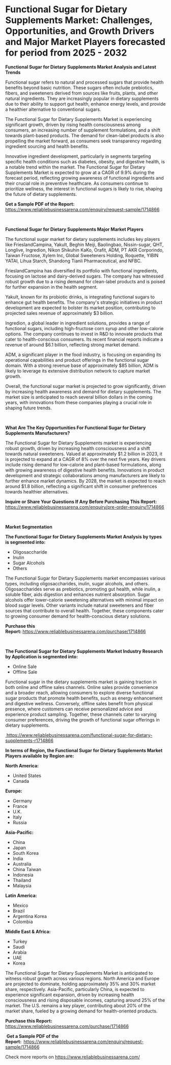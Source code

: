 <p><h1>Functional Sugar for Dietary Supplements Market: Challenges, Opportunities, and Growth Drivers and Major Market Players forecasted for period from 2025 - 2032</h1></p><p><strong>Functional Sugar for Dietary Supplements Market Analysis and Latest Trends</strong></p>
<p><p>Functional sugar refers to natural and processed sugars that provide health benefits beyond basic nutrition. These sugars often include prebiotics, fibers, and sweeteners derived from sources like fruits, plants, and other natural ingredients. They are increasingly popular in dietary supplements due to their ability to support gut health, enhance energy levels, and provide a healthier alternative to conventional sugars.</p><p>The Functional Sugar for Dietary Supplements Market is experiencing significant growth, driven by rising health consciousness among consumers, an increasing number of supplement formulations, and a shift towards plant-based products. The demand for clean-label products is also propelling the market forward, as consumers seek transparency regarding ingredient sourcing and health benefits. </p><p>Innovative ingredient development, particularly in segments targeting specific health conditions such as diabetes, obesity, and digestive health, is a notable trend within the market. The Functional Sugar for Dietary Supplements Market is expected to grow at a CAGR of 9.9% during the forecast period, reflecting growing awareness of functional ingredients and their crucial role in preventive healthcare. As consumers continue to prioritize wellness, the interest in functional sugars is likely to rise, shaping the future of dietary supplements.</p></p>
<p><strong>Get a Sample PDF of the Report:&nbsp;</strong> <a href="https://www.reliablebusinessarena.com/enquiry/request-sample/1714866?utm_campaign=3270&utm_medium=2&utm_source=Github&utm_content=ia&utm_term=28032025&utm_id=functional-sugar-for-dietary-supplements">https://www.reliablebusinessarena.com/enquiry/request-sample/1714866</a></p>
<p>&nbsp;</p>
<p><strong>Functional Sugar for Dietary Supplements Major Market Players</strong></p>
<p><p>The functional sugar market for dietary supplements includes key players like FrieslandCampina, Yakult, Beghin Meiji, Baolingbao, Nissin-sugar, QHT, Longlive, Ingredion, Nikon Shikuhin KaKo, Orafit, ADM, PT AKR Corporindo, Taiwan Fructose, Xylem Inc, Global Sweeteners Holding, Roquette, YIBIN YATAI, Lihua Starch, Shandong Tianli Pharmaceutical, and NFBC. </p><p>FrieslandCampina has diversified its portfolio with functional ingredients, focusing on lactose and dairy-derived sugars. The company has witnessed robust growth due to a rising demand for clean-label products and is poised for further expansion in the health segment. </p><p>Yakult, known for its probiotic drinks, is integrating functional sugars to enhance gut health benefits. The company's strategic initiatives in product development are expected to bolster its market position, contributing to projected sales revenue of approximately $3 billion.</p><p>Ingredion, a global leader in ingredient solutions, provides a range of functional sugars, including high-fructose corn syrup and other low-calorie options. The company continues to invest in R&D to innovate products that cater to health-conscious consumers. Its recent financial reports indicate a revenue of around $6.1 billion, reflecting strong market demand.</p><p>ADM, a significant player in the food industry, is focusing on expanding its operational capabilities and product offerings in the functional sugar domain. With a strong revenue base of approximately $85 billion, ADM is likely to leverage its extensive distribution network to capture market growth.</p><p>Overall, the functional sugar market is projected to grow significantly, driven by increasing health awareness and demand for dietary supplements. The market size is anticipated to reach several billion dollars in the coming years, with innovations from these companies playing a crucial role in shaping future trends.</p></p>
<p>&nbsp;</p>
<p><strong>What Are The Key Opportunities For Functional Sugar for Dietary Supplements Manufacturers?</strong></p>
<p><p>The Functional Sugar for Dietary Supplements market is experiencing robust growth, driven by increasing health consciousness and a shift towards natural sweeteners. Valued at approximately $1.2 billion in 2023, it is projected to expand at a CAGR of 8% over the next five years. Key drivers include rising demand for low-calorie and plant-based formulations, along with growing awareness of digestive health benefits. Innovations in product development and strategic collaborations among manufacturers are likely to further enhance market dynamics. By 2028, the market is expected to reach around $1.8 billion, reflecting a significant shift in consumer preferences towards healthier alternatives.</p></p>
<p><strong>Inquire or Share Your Questions If Any Before Purchasing This Report:</strong> <a href="https://www.reliablebusinessarena.com/enquiry/pre-order-enquiry/1714866?utm_campaign=3270&utm_medium=2&utm_source=Github&utm_content=ia&utm_term=28032025&utm_id=functional-sugar-for-dietary-supplements">https://www.reliablebusinessarena.com/enquiry/pre-order-enquiry/1714866</a></p>
<p>&nbsp;</p>
<p><strong>Market Segmentation</strong></p>
<p><strong>The Functional Sugar for Dietary Supplements Market Analysis by types is segmented into:</strong></p>
<p><ul><li>Oligosaccharide</li><li>Inulin</li><li>Sugar Alcohols</li><li>Others</li></ul></p>
<p><p>The Functional Sugar for Dietary Supplements market encompasses various types, including oligosaccharides, inulin, sugar alcohols, and others. Oligosaccharides serve as prebiotics, promoting gut health, while inulin, a soluble fiber, aids digestion and enhances nutrient absorption. Sugar alcohols offer lower-calorie sweetening alternatives with minimal impact on blood sugar levels. Other variants include natural sweeteners and fiber sources that contribute to overall health. Together, these components cater to growing consumer demand for health-conscious dietary solutions.</p></p>
<p><strong>Purchase this Report:&nbsp;</strong><a href="https://www.reliablebusinessarena.com/purchase/1714866?utm_campaign=3270&utm_medium=2&utm_source=Github&utm_content=ia&utm_term=28032025&utm_id=functional-sugar-for-dietary-supplements">https://www.reliablebusinessarena.com/purchase/1714866</a></p>
<p>&nbsp;</p>
<p><strong>The Functional Sugar for Dietary Supplements Market Industry Research by Application is segmented into:</strong></p>
<p><ul><li>Online Sale</li><li>Offline Sale</li></ul></p>
<p><p>Functional sugar in the dietary supplements market is gaining traction in both online and offline sales channels. Online sales provide convenience and a broader reach, allowing consumers to explore diverse functional sugar products that promote health benefits, such as energy enhancement and digestive wellness. Conversely, offline sales benefit from physical presence, where customers can receive personalized advice and experience product sampling. Together, these channels cater to varying consumer preferences, driving the growth of functional sugar offerings in dietary supplements.</p></p>
<p><a href="https://www.reliablebusinessarena.com/functional-sugar-for-dietary-supplements-r1714866?utm_campaign=3270&utm_medium=2&utm_source=Github&utm_content=ia&utm_term=28032025&utm_id=functional-sugar-for-dietary-supplements">&nbsp;https://www.reliablebusinessarena.com/functional-sugar-for-dietary-supplements-r1714866</a></p>
<p><strong>In terms of Region, the Functional Sugar for Dietary Supplements Market Players available by Region are:</strong></p>
<p>
    <p> <strong> North America: </strong>
        <ul>
            <li>United States</li>
            <li>Canada</li>
        </ul>
        </p> 
    <p> <strong> Europe: </strong>
        <ul>
            <li>Germany</li>
            <li>France</li>
            <li>U.K.</li>
            <li>Italy</li>
            <li>Russia</li>
        </ul>
        </p> 
    <p> <strong> Asia-Pacific: </strong>
        <ul>
            <li>China</li>
            <li>Japan</li>
            <li>South Korea</li>
            <li>India</li>
            <li>Australia</li>
            <li>China Taiwan</li>
            <li>Indonesia</li>
            <li>Thailand</li>
            <li>Malaysia</li>
        </ul>
        </p> 
    <p> <strong> Latin America: </strong>
        <ul>
            <li>Mexico</li>
            <li>Brazil</li>
            <li>Argentina Korea</li>
            <li>Colombia</li>
        </ul>
        </p> 
    <p> <strong> Middle East & Africa: </strong>
        <ul>
            <li>Turkey</li>
            <li>Saudi</li>
            <li>Arabia</li>
            <li>UAE</li>
            <li>Korea</li>
        </ul>
    </p>
    </p>
<p><p>The Functional Sugar for Dietary Supplements Market is anticipated to witness robust growth across various regions. North America and Europe are projected to dominate, holding approximately 35% and 30% market share, respectively. Asia-Pacific, particularly China, is expected to experience significant expansion, driven by increasing health consciousness and rising disposable incomes, capturing around 25% of the market. The U.S. remains a key player, contributing about 20% of the market share, fueled by a growing demand for health-oriented products.</p></p>
<p><strong>Purchase this Report: </strong><a href="https://www.reliablebusinessarena.com/purchase/1714866?utm_campaign=3270&utm_medium=2&utm_source=Github&utm_content=ia&utm_term=28032025&utm_id=functional-sugar-for-dietary-supplements">https://www.reliablebusinessarena.com/purchase/1714866</a></p>
<p>&nbsp;<strong>Get a Sample PDF of the Report:&nbsp;&nbsp;</strong><a href="https://www.reliablebusinessarena.com/enquiry/request-sample/1714866?utm_campaign=3270&utm_medium=2&utm_source=Github&utm_content=ia&utm_term=28032025&utm_id=functional-sugar-for-dietary-supplements">https://www.reliablebusinessarena.com/enquiry/request-sample/1714866</a></p>
<p><strong></strong></p>
<p>Check more reports on <a href="https://www.reliablebusinessarena.com/?utm_campaign=3270&utm_medium=2&utm_source=Github&utm_content=ia&utm_term=28032025&utm_id=functional-sugar-for-dietary-supplements">https://www.reliablebusinessarena.com/</a></p>